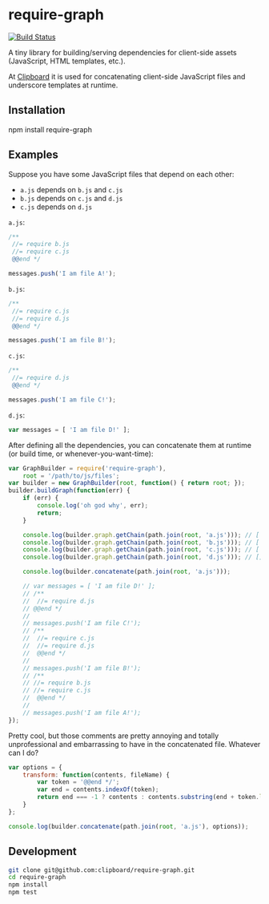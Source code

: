 # require-graph

[![Build Status](https://travis-ci.org/clipboard/require-graph.png?branch=master)](https://travis-ci.org/clipboard/require-graph)

A tiny library for building/serving dependencies for client-side assets
(JavaScript, HTML templates, etc.).

At [Clipboard](https://clipboard.com/) it is used for concatenating client-side
JavaScript files and underscore templates at runtime.

## Installation
npm install require-graph

## Examples
Suppose you have some JavaScript files that depend on each other:

- `a.js` depends on `b.js` and `c.js`
- `b.js` depends on `c.js` and `d.js`
- `c.js` depends on `d.js`

`a.js`:
```javascript
/**
 //= require b.js
 //= require c.js
 @@end */

messages.push('I am file A!');

```

`b.js`:
```javascript
/**
 //= require c.js
 //= require d.js
 @@end */

messages.push('I am file B!');

```

`c.js`:
```javascript
/**
 //= require d.js
 @@end */

messages.push('I am file C!');

```

`d.js`:
```javascript
var messages = [ 'I am file D!' ];

```

After defining all the dependencies, you can concatenate them at runtime
(or build time, or whenever-you-want-time):

```javascript
var GraphBuilder = require('require-graph'),
    root = '/path/to/js/files';
var builder = new GraphBuilder(root, function() { return root; });
builder.buildGraph(function(err) {
    if (err) {
        console.log('oh god why', err);
        return;
    }

    console.log(builder.graph.getChain(path.join(root, 'a.js'))); // [ 'd.js', 'c.js', 'b.js' ]
    console.log(builder.graph.getChain(path.join(root, 'b.js'))); // [ 'd.js', 'c.js' ]
    console.log(builder.graph.getChain(path.join(root, 'c.js'))); // [ 'd.js' ]
    console.log(builder.graph.getChain(path.join(root, 'd.js'))); // []

    console.log(builder.concatenate(path.join(root, 'a.js')));

    // var messages = [ 'I am file D!' ];
    // /**
    //  //= require d.js
    // @@end */
    //
    // messages.push('I am file C!');
    // /**
    //  //= require c.js
    //  //= require d.js
    //  @@end */
    //
    // messages.push('I am file B!');
    // /**
    // //= require b.js
    // //= require c.js
    //  @@end */
    //
    // messages.push('I am file A!');
});
```

Pretty cool, but those comments are pretty annoying and totally unprofessional
and embarrassing to have in the concatenated file. Whatever can I do?

```javascript
var options = {
    transform: function(contents, fileName) {
        var token = '@@end */';
        var end = contents.indexOf(token);
        return end === -1 ? contents : contents.substring(end + token.length);
    }
};

console.log(builder.concatenate(path.join(root, 'a.js'), options));
```

## Development
```bash
git clone git@github.com:clipboard/require-graph.git
cd require-graph
npm install
npm test
